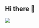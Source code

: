 ## Hi there 👋

<!--START_SECTION:waka-->
<!--END_SECTION:waka-->
![](https://komarev.com/ghpvc/?username=your-github-username&color=green&style=for-the-badge&abbreviated=true&base=18560)
